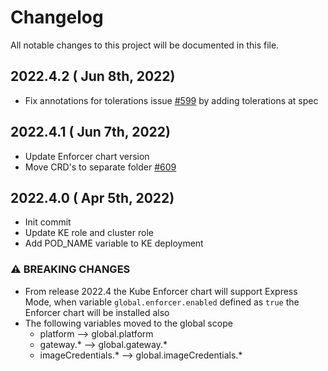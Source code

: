 # Changelog

All notable changes to this project will be documented in this file.

## 2022.4.2 ( Jun 8th, 2022)
* Fix annotations for tolerations issue [#599](https://github.com/aquasecurity/aqua-helm/issues/599) by adding tolerations at spec
## 2022.4.1 ( Jun 7th, 2022)
* Update Enforcer chart version
* Move CRD's to separate folder [#609](https://github.com/aquasecurity/aqua-helm/pull/609)

## 2022.4.0 ( Apr 5th, 2022)
* Init commit
* Update KE role and cluster role
* Add POD_NAME variable to KE deployment

### ⚠ BREAKING CHANGES
* From release 2022.4 the Kube Enforcer chart will support Express Mode, when variable `global.enforcer.enabled` defined as `true` the Enforcer chart will be installed also 
* The following variables moved to the global scope
  * platform --> global.platform
  * gateway.* --> global.gateway.*
  * imageCredentials.* --> global.imageCredentials.*
